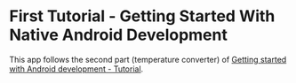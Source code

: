 # First Tutorial - Getting Started With Native Android Development

This app follows the second part (temperature converter) of [Getting started with Android development - Tutorial](http://www.vogella.com/tutorials/Android/article.html).

